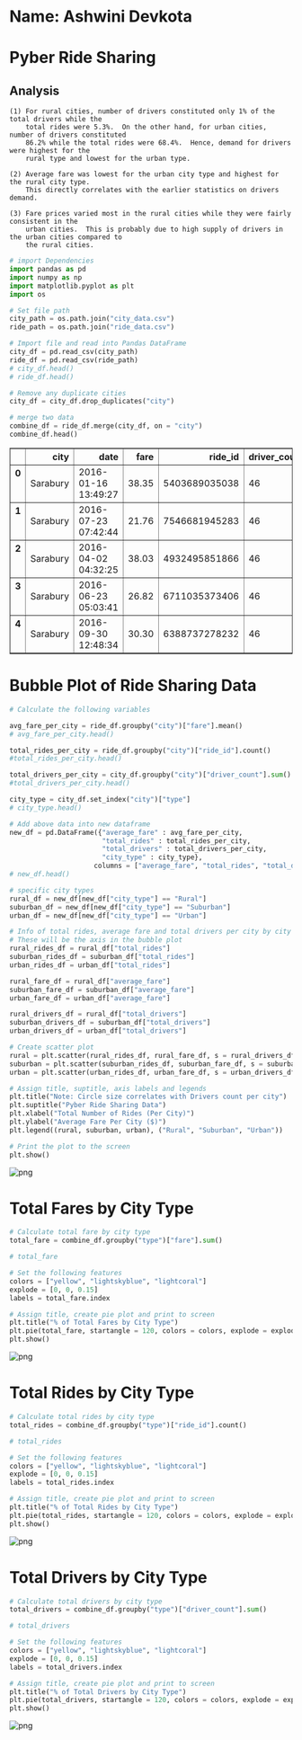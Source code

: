 
# Name:  Ashwini Devkota

# Pyber Ride Sharing

## Analysis
    
    (1) For rural cities, number of drivers constituted only 1% of the total drivers while the 
        total rides were 5.3%.  On the other hand, for urban cities, number of drivers constituted 
        86.2% while the total rides were 68.4%.  Hence, demand for drivers were highest for the 
        rural type and lowest for the urban type. 
    
    (2) Average fare was lowest for the urban city type and highest for the rural city type.  
        This directly correlates with the earlier statistics on drivers demand.
    
    (3) Fare prices varied most in the rural cities while they were fairly consistent in the 
        urban cities.  This is probably due to high supply of drivers in the urban cities compared to 
        the rural cities.


```python
# import Dependencies
import pandas as pd
import numpy as np
import matplotlib.pyplot as plt
import os
```


```python
# Set file path
city_path = os.path.join("city_data.csv")
ride_path = os.path.join("ride_data.csv")
```


```python
# Import file and read into Pandas DataFrame
city_df = pd.read_csv(city_path)
ride_df = pd.read_csv(ride_path)
# city_df.head()
# ride_df.head()
```


```python
# Remove any duplicate cities
city_df = city_df.drop_duplicates("city")
```


```python
# merge two data
combine_df = ride_df.merge(city_df, on = "city")
combine_df.head()
```




<div>
<style>
    .dataframe thead tr:only-child th {
        text-align: right;
    }

    .dataframe thead th {
        text-align: left;
    }

    .dataframe tbody tr th {
        vertical-align: top;
    }
</style>
<table border="1" class="dataframe">
  <thead>
    <tr style="text-align: right;">
      <th></th>
      <th>city</th>
      <th>date</th>
      <th>fare</th>
      <th>ride_id</th>
      <th>driver_count</th>
      <th>type</th>
    </tr>
  </thead>
  <tbody>
    <tr>
      <th>0</th>
      <td>Sarabury</td>
      <td>2016-01-16 13:49:27</td>
      <td>38.35</td>
      <td>5403689035038</td>
      <td>46</td>
      <td>Urban</td>
    </tr>
    <tr>
      <th>1</th>
      <td>Sarabury</td>
      <td>2016-07-23 07:42:44</td>
      <td>21.76</td>
      <td>7546681945283</td>
      <td>46</td>
      <td>Urban</td>
    </tr>
    <tr>
      <th>2</th>
      <td>Sarabury</td>
      <td>2016-04-02 04:32:25</td>
      <td>38.03</td>
      <td>4932495851866</td>
      <td>46</td>
      <td>Urban</td>
    </tr>
    <tr>
      <th>3</th>
      <td>Sarabury</td>
      <td>2016-06-23 05:03:41</td>
      <td>26.82</td>
      <td>6711035373406</td>
      <td>46</td>
      <td>Urban</td>
    </tr>
    <tr>
      <th>4</th>
      <td>Sarabury</td>
      <td>2016-09-30 12:48:34</td>
      <td>30.30</td>
      <td>6388737278232</td>
      <td>46</td>
      <td>Urban</td>
    </tr>
  </tbody>
</table>
</div>



# Bubble Plot of Ride Sharing Data


```python
# Calculate the following variables

avg_fare_per_city = ride_df.groupby("city")["fare"].mean()
# avg_fare_per_city.head()

total_rides_per_city = ride_df.groupby("city")["ride_id"].count()
#total_rides_per_city.head()

total_drivers_per_city = city_df.groupby("city")["driver_count"].sum()
#total_drivers_per_city.head()

city_type = city_df.set_index("city")["type"]
# city_type.head()
```


```python
# Add above data into new dataframe
new_df = pd.DataFrame({"average_fare" : avg_fare_per_city,
                       "total_rides" : total_rides_per_city,
                       "total_drivers" : total_drivers_per_city,
                       "city_type" : city_type},
                     columns = ["average_fare", "total_rides", "total_drivers", "city_type"])
# new_df.head()
```


```python
# specific city types
rural_df = new_df[new_df["city_type"] == "Rural"]
suburban_df = new_df[new_df["city_type"] == "Suburban"]
urban_df = new_df[new_df["city_type"] == "Urban"]
```


```python
# Info of total rides, average fare and total drivers per city by city type
# These will be the axis in the bubble plot
rural_rides_df = rural_df["total_rides"]
suburban_rides_df = suburban_df["total_rides"]
urban_rides_df = urban_df["total_rides"]

rural_fare_df = rural_df["average_fare"]
suburban_fare_df = suburban_df["average_fare"]
urban_fare_df = urban_df["average_fare"]

rural_drivers_df = rural_df["total_drivers"]
suburban_drivers_df = suburban_df["total_drivers"]
urban_drivers_df = urban_df["total_drivers"]
```


```python
# Create scatter plot
rural = plt.scatter(rural_rides_df, rural_fare_df, s = rural_drivers_df*5, color = "gold", edgecolor = "black", alpha = 0.8)
suburban = plt.scatter(suburban_rides_df, suburban_fare_df, s = suburban_drivers_df*5, color = "lightskyblue", edgecolor = "black", alpha = 0.8)
urban = plt.scatter(urban_rides_df, urban_fare_df, s = urban_drivers_df*5, color = "lightcoral", edgecolor = "black", alpha = 0.8)

# Assign title, suptitle, axis labels and legends
plt.title("Note: Circle size correlates with Drivers count per city")
plt.suptitle("Pyber Ride Sharing Data")
plt.xlabel("Total Number of Rides (Per City)")
plt.ylabel("Average Fare Per City ($)")
plt.legend((rural, suburban, urban), ("Rural", "Suburban", "Urban"))

# Print the plot to the screen
plt.show()
```


![png](output_13_0.png)


# Total Fares by City Type


```python
# Calculate total fare by city type
total_fare = combine_df.groupby("type")["fare"].sum()

# total_fare
```


```python
# Set the following features
colors = ["yellow", "lightskyblue", "lightcoral"]
explode = [0, 0, 0.15]
labels = total_fare.index

# Assign title, create pie plot and print to screen
plt.title("% of Total Fares by City Type")
plt.pie(total_fare, startangle = 120, colors = colors, explode = explode, labels = labels, autopct = "%1.1f%%", shadow = True)
plt.show()
```


![png](output_16_0.png)


# Total Rides by City Type


```python
# Calculate total rides by city type
total_rides = combine_df.groupby("type")["ride_id"].count()

# total_rides
```


```python
# Set the following features
colors = ["yellow", "lightskyblue", "lightcoral"]
explode = [0, 0, 0.15]
labels = total_rides.index

# Assign title, create pie plot and print to screen
plt.title("% of Total Rides by City Type")
plt.pie(total_rides, startangle = 120, colors = colors, explode = explode, labels = labels, autopct = "%1.1f%%", shadow = True)
plt.show()
```


![png](output_19_0.png)


# Total Drivers by City Type


```python
# Calculate total drivers by city type
total_drivers = combine_df.groupby("type")["driver_count"].sum()

# total_drivers
```


```python
# Set the following features
colors = ["yellow", "lightskyblue", "lightcoral"]
explode = [0, 0, 0.15]
labels = total_drivers.index

# Assign title, create pie plot and print to screen
plt.title("% of Total Drivers by City Type")
plt.pie(total_drivers, startangle = 120, colors = colors, explode = explode, labels = labels, autopct = "%1.1f%%", shadow = True)
plt.show()
```


![png](output_22_0.png)


